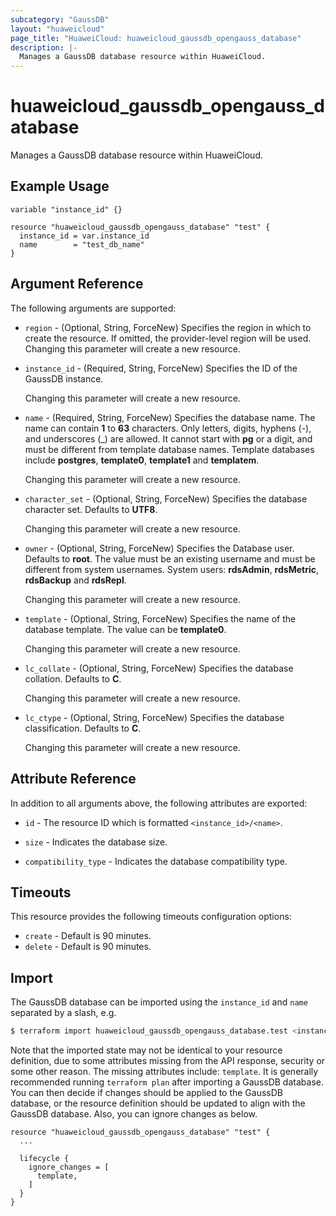 ```yaml
---
subcategory: "GaussDB"
layout: "huaweicloud"
page_title: "HuaweiCloud: huaweicloud_gaussdb_opengauss_database"
description: |-
  Manages a GaussDB database resource within HuaweiCloud.
---
```


# huaweicloud_gaussdb_opengauss_database

Manages a GaussDB database resource within HuaweiCloud.

## Example Usage

```hcl
variable "instance_id" {}

resource "huaweicloud_gaussdb_opengauss_database" "test" {
  instance_id = var.instance_id
  name        = "test_db_name"
}
```

## Argument Reference

The following arguments are supported:

* `region` - (Optional, String, ForceNew) Specifies the region in which to create the resource.
  If omitted, the provider-level region will be used. Changing this parameter will create a new resource.

* `instance_id` - (Required, String, ForceNew) Specifies the ID of the GaussDB instance.

  Changing this parameter will create a new resource.

* `name` - (Required, String, ForceNew) Specifies the database name. The name can contain **1** to **63** characters.
  Only letters, digits, hyphens (-), and underscores (_) are allowed. It cannot start with **pg** or a digit, and must
  be different from template database names. Template databases include **postgres**, **template0**, **template1** and
  **templatem**.

  Changing this parameter will create a new resource.

* `character_set` - (Optional, String, ForceNew) Specifies the database character set. Defaults to **UTF8**.

  Changing this parameter will create a new resource.

* `owner` - (Optional, String, ForceNew) Specifies the Database user. Defaults to **root**. The value must be an existing
  username and must be different from system usernames. System users: **rdsAdmin**, **rdsMetric**, **rdsBackup** and
  **rdsRepl**.

  Changing this parameter will create a new resource.

* `template` - (Optional, String, ForceNew) Specifies the name of the database template. The value can be **template0**.

  Changing this parameter will create a new resource.

* `lc_collate` - (Optional, String, ForceNew) Specifies the database collation. Defaults to **C**.

  Changing this parameter will create a new resource.

* `lc_ctype` - (Optional, String, ForceNew) Specifies the database classification. Defaults to **C**.

  Changing this parameter will create a new resource.

## Attribute Reference

In addition to all arguments above, the following attributes are exported:

* `id` - The resource ID which is formatted `<instance_id>/<name>`.

* `size` - Indicates the database size.

* `compatibility_type` - Indicates the database compatibility type.

## Timeouts

This resource provides the following timeouts configuration options:

* `create` - Default is 90 minutes.
* `delete` - Default is 90 minutes.

## Import

The GaussDB database can be imported using the `instance_id` and `name` separated by a slash, e.g.

```bash
$ terraform import huaweicloud_gaussdb_opengauss_database.test <instance_id>/<name>
```

Note that the imported state may not be identical to your resource definition, due to some attributes missing from the
API response, security or some other reason. The missing attributes include: `template`. It is generally recommended
running `terraform plan` after importing a GaussDB database. You can then decide if changes should be applied to the
GaussDB database, or the resource definition should be updated to align with the GaussDB database. Also, you can ignore
changes as below.

```hcl
resource "huaweicloud_gaussdb_opengauss_database" "test" {
  ...
  
  lifecycle {
    ignore_changes = [
      template,
    ]
  }
}
```
